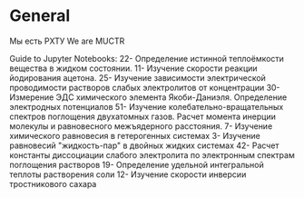 # General

Мы есть РХТУ
We are MUCTR

Guide to Jupyter Notebooks:
22- Определение истинной теплоёмкости вещества в жидком состоянии.
11- Изучение скорости реакции йодирования ацетона.
25- Изучение зависимости электрической проводимости растворов слабых
электролитов от концентрации
30- Измерение ЭДС химического элемента Якоби-Даниэля. Определение
электродных потенциалов
51- Изучение колебательно-вращательных спектров поглощения двухатомных газов. Расчет момента инерции молекулы и равновесного межъядерного расстояния.
7- Изучение химического равновесия в гетерогенных системах
3- Изучение равновесий "жидкость-пар" в двойных жидких системах
42- Расчет константы диссоциации слабого электролита по электронным спектрам поглощения растворов
19- Определение удельной интегральной теплоты растворения соли
12- Изучение скорости инверсии тростникового сахара
